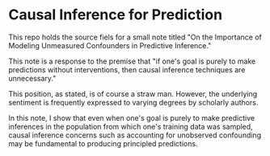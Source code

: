 # Causal Inference for Prediction

This repo holds the source fiels for a small note titled "On the Importance of Modeling Unmeasured Confounders in Predictive Inference."

This note is a response to the premise that "if one's goal is purely to make predictions without interventions, then causal inference techniques are unnecessary."

This position, as stated, is of course a straw man. However, the underlying sentiment is frequently expressed to varying degrees by scholarly authors.

In this note, I show that even when one's goal is purely to make predictive inferences in the population from which one's training data was sampled, causal inference concerns such as accounting for unobserved confounding may be fundamental to producing principled predictions.
